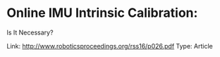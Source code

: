 # Online IMU Intrinsic Calibration:
Is It Necessary?

Link: http://www.roboticsproceedings.org/rss16/p026.pdf
Type: Article